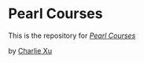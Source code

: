 # Pearl Courses

This is the repository for [*Pearl Courses*](http://www.pearlcourses.com)

by [Charlie Xu](http://cyx2.github.io)